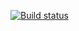 [![Build status](https://ci.appveyor.com/api/projects/status/8r85os49bck3f257?svg=true)](https://ci.appveyor.com/project/Derpy-Jacob-902/projectfnfweb)

